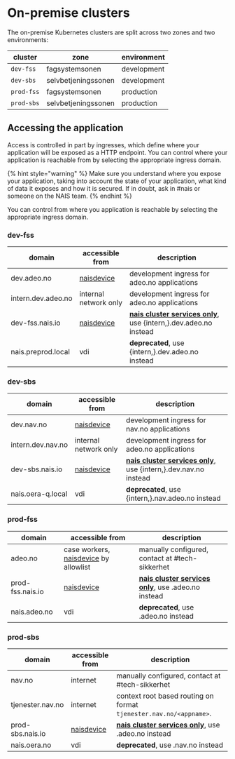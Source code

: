 # On-premise clusters

The on-premise Kubernetes clusters are split across two zones and two environments:

| cluster | zone | environment |
| ------- | ---- | ----------- |
| `dev-fss` | fagsystemsonen | development |
| `dev-sbs` | selvbetjeningssonen | development |
| `prod-fss` | fagsystemsonen | production |
| `prod-sbs` | selvbetjeningssonen | production |

## Accessing the application

Access is controlled in part by ingresses, which define where your application will be exposed as a HTTP endpoint.
You can control where your application is reachable from by selecting the appropriate ingress domain. 

{% hint style="warning" %}
Make sure you understand where you expose your application, taking into account
the state of your application, what kind of data it exposes and how it is
secured. If in doubt, ask in #nais or someone on the NAIS team.
{% endhint %}

You can control from where you application is reachable by selecting the appropriate ingress domain. 

### dev-fss

| domain | accessible from | description |
| ------ | --------------- | ----------- |
| dev.adeo.no | [naisdevice](../device/README.md) | development ingress for adeo.no applications | 
| intern.dev.adeo.no | internal network only | development ingress for adeo.no applications | 
| dev-fss.nais.io | [naisdevice](../device/README.md) | [**nais cluster services only**](https://github.com/navikt/pig/blob/master/kubeops/adr/004-common-ingresses.md), use {intern,}.dev.adeo.no instead | 
| nais.preprod.local | vdi | **deprecated**, use {intern,}.dev.adeo.no instead |

### dev-sbs

| domain | accessible from | description |
| ------ | --------------- | ----------- |
| dev.nav.no | [naisdevice](../device/README.md) | development ingress for nav.no applications | 
| intern.dev.nav.no | internal network only | development ingress for adeo.no applications | 
| dev-sbs.nais.io | [naisdevice](../device/README.md) | [**nais cluster services only**](https://github.com/navikt/pig/blob/master/kubeops/adr/004-common-ingresses.md), use {intern,}.dev.nav.no instead | 
| nais.oera-q.local | vdi | **deprecated**, use {intern,}.nav.adeo.no instead |

### prod-fss

| domain | accessible from | description |
| ------ | --------------- | ----------- |
| adeo.no | case workers, [naisdevice](../device/README.md) by allowlist | manually configured, contact at #tech-sikkerhet | 
| prod-fss.nais.io | [naisdevice](../device/README.md) | [**nais cluster services only**](https://github.com/navikt/pig/blob/master/kubeops/adr/004-common-ingresses.md), use .adeo.no instead | 
| nais.adeo.no | vdi | **deprecated**, use .adeo.no instead |

### prod-sbs

| domain | accessible from | description |
| ------ | --------------- | ----------- |
| nav.no | internet | manually configured, contact at #tech-sikkerhet | 
| tjenester.nav.no | internet | context root based routing on format `tjenester.nav.no/<appname>`. |
| prod-sbs.nais.io | [naisdevice](../device/README.md) | [**nais cluster services only**](https://github.com/navikt/pig/blob/master/kubeops/adr/004-common-ingresses.md), use .adeo.no instead | 
| nais.oera.no | vdi | **deprecated**, use .nav.no instead |